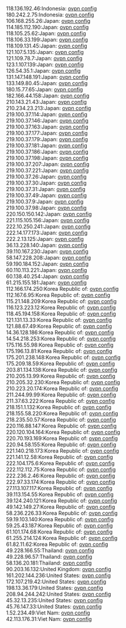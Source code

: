 118.136.192.46:Indonesia: [ovpn config](vpn/118_136_192_46.ovpn)  
180.242.2.75:Indonesia: [ovpn config](vpn/180_242_2_75.ovpn)  
106.168.255.26:Japan: [ovpn config](vpn/106_168_255_26.ovpn)  
114.185.112.190:Japan: [ovpn config](vpn/114_185_112_190.ovpn)  
118.105.25.62:Japan: [ovpn config](vpn/118_105_25_62.ovpn)  
118.106.33.199:Japan: [ovpn config](vpn/118_106_33_199.ovpn)  
118.109.131.45:Japan: [ovpn config](vpn/118_109_131_45.ovpn)  
121.107.5.135:Japan: [ovpn config](vpn/121_107_5_135.ovpn)  
121.109.78.7:Japan: [ovpn config](vpn/121_109_78_7.ovpn)  
123.1.107.139:Japan: [ovpn config](vpn/123_1_107_139.ovpn)  
126.54.35.1:Japan: [ovpn config](vpn/126_54_35_1.ovpn)  
131.147.148.191:Japan: [ovpn config](vpn/131_147_148_191.ovpn)  
133.149.80.45:Japan: [ovpn config](vpn/133_149_80_45.ovpn)  
180.15.77.65:Japan: [ovpn config](vpn/180_15_77_65.ovpn)  
182.166.44.158:Japan: [ovpn config](vpn/182_166_44_158.ovpn)  
210.143.21.43:Japan: [ovpn config](vpn/210_143_21_43.ovpn)  
210.234.23.213:Japan: [ovpn config](vpn/210_234_23_213.ovpn)  
219.100.37.114:Japan: [ovpn config](vpn/219_100_37_114.ovpn)  
219.100.37.146:Japan: [ovpn config](vpn/219_100_37_146.ovpn)  
219.100.37.163:Japan: [ovpn config](vpn/219_100_37_163.ovpn)  
219.100.37.177:Japan: [ovpn config](vpn/219_100_37_177.ovpn)  
219.100.37.179:Japan: [ovpn config](vpn/219_100_37_179.ovpn)  
219.100.37.181:Japan: [ovpn config](vpn/219_100_37_181.ovpn)  
219.100.37.186:Japan: [ovpn config](vpn/219_100_37_186.ovpn)  
219.100.37.198:Japan: [ovpn config](vpn/219_100_37_198.ovpn)  
219.100.37.207:Japan: [ovpn config](vpn/219_100_37_207.ovpn)  
219.100.37.221:Japan: [ovpn config](vpn/219_100_37_221.ovpn)  
219.100.37.26:Japan: [ovpn config](vpn/219_100_37_26.ovpn)  
219.100.37.30:Japan: [ovpn config](vpn/219_100_37_30.ovpn)  
219.100.37.31:Japan: [ovpn config](vpn/219_100_37_31.ovpn)  
219.100.37.49:Japan: [ovpn config](vpn/219_100_37_49.ovpn)  
219.100.37.9:Japan: [ovpn config](vpn/219_100_37_9.ovpn)  
219.100.37.98:Japan: [ovpn config](vpn/219_100_37_98.ovpn)  
220.150.150.142:Japan: [ovpn config](vpn/220_150_150_142.ovpn)  
221.115.105.156:Japan: [ovpn config](vpn/221_115_105_156.ovpn)  
222.10.250.241:Japan: [ovpn config](vpn/222_10_250_241.ovpn)  
222.14.177.173:Japan: [ovpn config](vpn/222_14_177_173.ovpn)  
222.2.13.125:Japan: [ovpn config](vpn/222_2_13_125.ovpn)  
36.13.228.140:Japan: [ovpn config](vpn/36_13_228_140.ovpn)  
39.110.167.230:Japan: [ovpn config](vpn/39_110_167_230.ovpn)  
58.147.228.208:Japan: [ovpn config](vpn/58_147_228_208.ovpn)  
59.190.184.152:Japan: [ovpn config](vpn/59_190_184_152.ovpn)  
60.110.113.221:Japan: [ovpn config](vpn/60_110_113_221.ovpn)  
60.138.40.254:Japan: [ovpn config](vpn/60_138_40_254.ovpn)  
61.215.155.181:Japan: [ovpn config](vpn/61_215_155_181.ovpn)  
112.166.174.250:Korea Republic of: [ovpn config](vpn/112_166_174_250.ovpn)  
112.167.6.95:Korea Republic of: [ovpn config](vpn/112_167_6_95.ovpn)  
115.21.148.209:Korea Republic of: [ovpn config](vpn/115_21_148_209.ovpn)  
116.123.223.12:Korea Republic of: [ovpn config](vpn/116_123_223_12.ovpn)  
118.45.194.158:Korea Republic of: [ovpn config](vpn/118_45_194_158.ovpn)  
121.131.13.33:Korea Republic of: [ovpn config](vpn/121_131_13_33.ovpn)  
121.88.67.49:Korea Republic of: [ovpn config](vpn/121_88_67_49.ovpn)  
14.36.128.186:Korea Republic of: [ovpn config](vpn/14_36_128_186.ovpn)  
14.54.218.253:Korea Republic of: [ovpn config](vpn/14_54_218_253.ovpn)  
175.116.55.98:Korea Republic of: [ovpn config](vpn/175_116_55_98.ovpn)  
175.196.13.81:Korea Republic of: [ovpn config](vpn/175_196_13_81.ovpn)  
175.201.238.148:Korea Republic of: [ovpn config](vpn/175_201_238_148.ovpn)  
175.209.18.59:Korea Republic of: [ovpn config](vpn/175_209_18_59.ovpn)  
203.81.134.138:Korea Republic of: [ovpn config](vpn/203_81_134_138.ovpn)  
210.205.13.99:Korea Republic of: [ovpn config](vpn/210_205_13_99.ovpn)  
210.205.32.230:Korea Republic of: [ovpn config](vpn/210_205_32_230.ovpn)  
210.223.20.174:Korea Republic of: [ovpn config](vpn/210_223_20_174.ovpn)  
211.244.99.99:Korea Republic of: [ovpn config](vpn/211_244_99_99.ovpn)  
211.37.63.222:Korea Republic of: [ovpn config](vpn/211_37_63_222.ovpn)  
218.151.1.132:Korea Republic of: [ovpn config](vpn/218_151_1_132.ovpn)  
218.155.58.220:Korea Republic of: [ovpn config](vpn/218_155_58_220.ovpn)  
218.235.50.57:Korea Republic of: [ovpn config](vpn/218_235_50_57.ovpn)  
220.116.88.147:Korea Republic of: [ovpn config](vpn/220_116_88_147.ovpn)  
220.120.104.164:Korea Republic of: [ovpn config](vpn/220_120_104_164.ovpn)  
220.70.193.169:Korea Republic of: [ovpn config](vpn/220_70_193_169.ovpn)  
220.94.58.155:Korea Republic of: [ovpn config](vpn/220_94_58_155.ovpn)  
221.140.218.173:Korea Republic of: [ovpn config](vpn/221_140_218_173.ovpn)  
221.141.12.58:Korea Republic of: [ovpn config](vpn/221_141_12_58.ovpn)  
222.104.175.6:Korea Republic of: [ovpn config](vpn/222_104_175_6.ovpn)  
222.112.112.75:Korea Republic of: [ovpn config](vpn/222_112_112_75.ovpn)  
222.236.2.46:Korea Republic of: [ovpn config](vpn/222_236_2_46.ovpn)  
222.97.33.174:Korea Republic of: [ovpn config](vpn/222_97_33_174.ovpn)  
27.113.107.117:Korea Republic of: [ovpn config](vpn/27_113_107_117.ovpn)  
39.113.154.55:Korea Republic of: [ovpn config](vpn/39_113_154_55.ovpn)  
39.124.240.121:Korea Republic of: [ovpn config](vpn/39_124_240_121.ovpn)  
49.142.149.27:Korea Republic of: [ovpn config](vpn/49_142_149_27.ovpn)  
58.236.226.33:Korea Republic of: [ovpn config](vpn/58_236_226_33.ovpn)  
59.19.103.140:Korea Republic of: [ovpn config](vpn/59_19_103_140.ovpn)  
59.25.43.187:Korea Republic of: [ovpn config](vpn/59_25_43_187.ovpn)  
61.101.174.68:Korea Republic of: [ovpn config](vpn/61_101_174_68.ovpn)  
61.255.214.124:Korea Republic of: [ovpn config](vpn/61_255_214_124.ovpn)  
61.82.11.62:Korea Republic of: [ovpn config](vpn/61_82_11_62.ovpn)  
49.228.166.55:Thailand: [ovpn config](vpn/49_228_166_55.ovpn)  
49.228.96.57:Thailand: [ovpn config](vpn/49_228_96_57.ovpn)  
58.136.20.181:Thailand: [ovpn config](vpn/58_136_20_181.ovpn)  
90.203.16.132:United Kingdom: [ovpn config](vpn/90_203_16_132.ovpn)  
161.202.144.236:United States: [ovpn config](vpn/161_202_144_236.ovpn)  
172.107.219.42:United States: [ovpn config](vpn/172_107_219_42.ovpn)  
198.13.36.179:United States: [ovpn config](vpn/198_13_36_179.ovpn)  
208.94.244.242:United States: [ovpn config](vpn/208_94_244_242.ovpn)  
45.32.13.235:United States: [ovpn config](vpn/45_32_13_235.ovpn)  
45.76.147.33:United States: [ovpn config](vpn/45_76_147_33.ovpn)  
1.52.234.49:Viet Nam: [ovpn config](vpn/1_52_234_49.ovpn)  
42.113.176.31:Viet Nam: [ovpn config](vpn/42_113_176_31.ovpn)  

